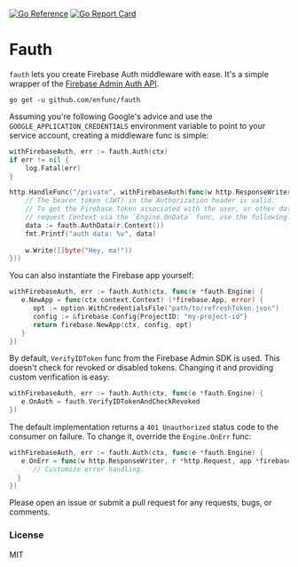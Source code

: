 [![Go Reference](https://pkg.go.dev/badge/github.com/enfunc/fauth.svg)](https://pkg.go.dev/github.com/enfunc/fauth)
[![Go Report Card](https://goreportcard.com/badge/github.com/enfunc/fauth)](https://goreportcard.com/report/github.com/enfunc/fauth)

# Fauth

`fauth` lets you create Firebase Auth middleware with ease. It's a simple wrapper of the [Firebase Admin Auth API](https://firebase.google.com/docs/auth/admin).

```shell
go get -u github.com/enfunc/fauth  
```  

Assuming you're following Google's advice and use the `GOOGLE_APPLICATION_CREDENTIALS`  environment variable to point to your service account, creating a middleware func is simple:

```go  
withFirebaseAuth, err := fauth.Auth(ctx)
if err != nil {
    log.Fatal(err)
}

http.HandleFunc("/private", withFirebaseAuth(func(w http.ResponseWriter, r *http.Request) {
    // The bearer token (JWT) in the Authorization header is valid.
    // To get the Firebase Token associated with the user, or other data you append to the
    // request Context via the `Engine.OnData` func, use the following:
    data := fauth.AuthData(r.Context())
    fmt.Printf("auth data: %v", data)
    
    w.Write([]byte("Hey, ma!"))
})) 
```  

You can also instantiate the Firebase app yourself:

```go  
withFirebaseAuth, err := fauth.Auth(ctx, func(e *fauth.Engine) {  
   e.NewApp = func(ctx context.Context) (*firebase.App, error) {  
      opt := option.WithCredentialsFile("path/to/refreshToken.json")  
      config := &firebase.Config{ProjectID: "my-project-id"}  
      return firebase.NewApp(ctx, config, opt)  
   }  
})
```

By default, `VerifyIDToken` func from the Firebase Admin SDK is used. This doesn't check for revoked or disabled tokens. Changing it and providing custom verification is easy:

```go
withFirebaseAuth, err := fauth.Auth(ctx, func(e *fauth.Engine) {  
   e.OnAuth = fauth.VerifyIDTokenAndCheckRevoked  
})
```

The default implementation returns a `401 Unauthorized` status code to the consumer on failure. To change it, override the `Engine.OnErr` func:

```go
withFirebaseAuth, err := fauth.Auth(ctx, func(e *fauth.Engine) {  
   e.OnErr = func(w http.ResponseWriter, r *http.Request, app *firebase.App, client *auth.Client, err error) {  
      // Customize error handling.  
  }  
})
```

Please open an issue or submit a pull request for any requests, bugs, or comments.

### License

MIT